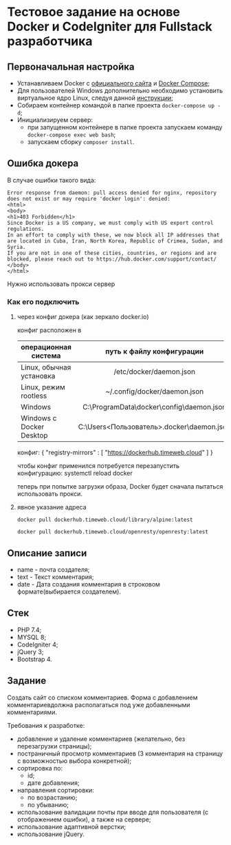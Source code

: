 # Тестовое задание на основе Docker и CodeIgniter для Fullstack разработчика

## Первоначальная настройка

-   Устанавливаем Docker c [официального сайта](https://www.docker.com/products/docker-desktop) и [Docker Compose](https://docs.docker.com/compose/install/);
-   Для пользователей Windows дополнительно необходимо установить виртуальное ядро Linux, следуя данной [инструкции](https://docs.docker.com/desktop/install/windows-install/);
-   Собираем контейнер командой в папке проекта `docker-compose up -d`;
-   Инициализируем сервер:
    -   при запущенном контейнере в папке проекта запускаем команду `docker-compose exec web bash`;
    -   запускаем сборку `composer install`.

## Ошибка докера

В случае ошибки такого вида:

    Error response from daemon: pull access denied for nginx, repository does not exist or may require 'docker login': denied:
    <html>
    <body>
    <h1>403 Forbidden</h1>
    Since Docker is a US company, we must comply with US export control regulations.
    In an effort to comply with these, we now block all IP addresses that are located in Cuba, Iran, North Korea, Republic of Crimea, Sudan, and Syria.
    If you are not in one of these cities, countries, or regions and are blocked, please reach out to https://hub.docker.com/support/contact/
    </body>
    </html>

Нужно использовать прокси сервер

### Как его подключить

1. через конфиг докера (как зеркало docker.io)

    конфиг расположен в

    | операционная система     |          путь к файлу конфигурации          |
    | ------------------------ | :-----------------------------------------: |
    | Linux, обычная установка |           /etc/docker/daemon.json           |
    | Linux, режим rootless    |        ~/.config/docker/daemon.json         |
    | Windows                  |  C:\ProgramData\docker\config\daemon.json   |
    | Windows с Docker Desktop | C:\Users\<Пользователь>\.docker\daemon.json |

    конфиг:
    { "registry-mirrors" : [ "https://dockerhub.timeweb.cloud" ] }

    чтобы конфиг применился потребуется перезапустить конфигурацию:
    systemctl reload docker


    теперь при попытке загрузки образа, Docker будет сначала пытаться использовать прокси.

1. явное указание адреса

    ```
    docker pull dockerhub.timeweb.cloud/library/alpine:latest

    docker pull dockerhub.timeweb.cloud/openresty/openresty:latest
    ```

## Описание записи

-   name -  почта создателя;
-   text - Текст комментария;
-   date - Дата создания комментария в строковом формате(выбирается создателем).

## Стек

- PHP 7.4;
- MYSQL 8;
- CodeIgniter 4;
- jQuery 3;
- Bootstrap 4.

## Задание

Создать сайт со списком комментариев.
Форма с добавлением комментариевдолжна располагаться под уже добавленными комментариями.

Требования к разработке:

-   добавление и удаление комментариев (желательно, без перезагрузки страницы);
-   постраничный просмотр комментариев (3 комментария на страницу c возможностью выбора конкретной);
-   сортировка по:
    -   id;
    -   дате добавления;
-   направления сортировки:
    -   по возрастанию;
    -   по убыванию;
-   использование валидации почты при вводе для пользователя (с отображением ошибки), а также на сервере;
-   использование адаптивной верстки;
-   использование jQuery.